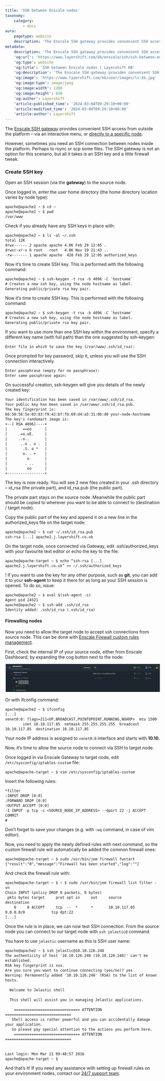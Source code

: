 ```yaml
---
title: 'SSH between Enscale nodes'
taxonomy:
    category:
        - docs
aura:
    pagetype: website
    description: 'The Enscale SSH gateway provides convenient SSH access from outside the platform via an interactive menu, or directly to a specific node. However, sometimes you need an SSH connection between nodes inside the platform. Perhaps to rsync or scp some files. The SSH gateway is not an option for this scenario, but all it takes...'
metadata:
    description: 'The Enscale SSH gateway provides convenient SSH access from outside the platform via an interactive menu, or directly to a specific node. However, sometimes you need an SSH connection between nodes inside the platform. Perhaps to rsync or scp some files. The SSH gateway is not an option for this scenario, but all it takes...'
    'og:url': 'https://www.layershift.com/kb/enscale/ssh/ssh-between-enscale-nodes'
    'og:type': website
    'og:title': 'SSH between Enscale nodes | Layershift KB'
    'og:description': 'The Enscale SSH gateway provides convenient SSH access from outside the platform via an interactive menu, or directly to a specific node. However, sometimes you need an SSH connection between nodes inside the platform. Perhaps to rsync or scp some files. The SSH gateway is not an option for this scenario, but all it takes...'
    'og:image': 'https://www.layershift.com/kb/user/images/ls-kb.jpg'
    'og:image:type': image/jpeg
    'og:image:width': 1200
    'og:image:height': 630
    'og:author': Layershift
    'article:published_time': '2024-03-04T09:29:10+00:00'
    'article:modified_time': '2024-03-04T09:29:10+00:00'
    'article:author': Layershift
---
```


The [Enscale SSH gateway](https://kb.luca.uk.easy-server.com/enscale/ssh/enscale-ssh-access) provides convenient SSH access from outside the platform – via an interactive menu, or [directly to a specific node](https://kb.luca.uk.easy-server.com/enscale/ssh/enscale-ssh-access).

However, sometimes you need an SSH connection between nodes inside the platform. Perhaps to rsync or scp some files. The SSH gateway is not an option for this scenario, but all it takes is an SSH key and a little firewall tweak.

### Create SSH key

Open an SSH session (via the **gateway**) to the source node.

Once logged in, enter the user home directory (the home directory location varies by node type):

```
apache@apache2 ~ $ cd ~
apache@apache2 ~ $ pwd
/var/www
```

Check if you already have any SSH keys in place with:

```
apache@apache2 ~ $ ls -al ~/.ssh
total 12K
drwx------ 2 apache apache 4.0K Feb 29 12:05 .
drwxr-xr-x 6 root   root   4.0K Nov 19 21:43 ..
-rw------- 1 apache apache  428 Feb 29 12:05 authorized_keys
```

Now it’s time to create SSH key. This is performed with the following command:

```
apache@apache2 ~ $ ssh-keygen -t rsa -b 4096 -C `hostname`
# Creates a new ssh key, using the node hostname as label.
Generating public/private rsa key pair.
```

Now it’s time to create SSH key. This is performed with the following command:

```
apache@apache2 ~ $ ssh-keygen -t rsa -b 4096 -C `hostname`
# Creates a new ssh key, using the node hostname as label.
Generating public/private rsa key pair.
```

If you want to use more than one SSH key within the environment, specify a different key name (with full path) than the one suggested by ssh-keygen:

```
Enter file in which to save the key (/var/www/.ssh/id_rsa):
```

Once prompted for key password, skip it, unless you will use the SSH connection interactively.

```
Enter passphrase (empty for no passphrase):
Enter same passphrase again:
```

On successful creation, ssh-keygen will give you details of the newly created key:

```
Your identification has been saved in /var/www/.ssh/id_rsa.
Your public key has been saved in /var/www/.ssh/id_rsa.pub.
The key fingerprint is:
66:50:58:5e:03:83:f9:42:bf:fb:69:d4:a5:31:0b:d0 your-node-hostname
The key's randomart image is:
+--[ RSA 4096]----+
|       ==oo      |
|      =o.oE.     |
|     ..o..       |
|      ..o . o .  |
|       .S. o *   |
|       o. . +    |
|         o       |
|        . ..     |
|         oo      |
+-----------------+
```

The key is now ready. You will see 2 new files created in your .ssh directory – id_rsa (the private part), and id_rsa.pub (the public part).

The private part stays on the source node. Meanwhile the public part should be copied to wherever you want to be able to connect to (destination / target node).

Copy the public part of the key and append it on a new line in the authorized_keys file on the target node:

```
apache@apache2 ~ $ cat ~/.ssh/id_rsa.pub
ssh-rsa [...] apache2.j.layershift.co.uk
```

On the target node, once connected via Gateway, edit .ssh/authorized_keys with your favourite text editor or echo the key to the file:

```
apache@apache-target ~ $ echo “ssh-rsa [...] apache2.j.layershift.co.uk” >> ~/.ssh/authorized_keys
```

! If you want to use the key for any other purpose, such as **git**, you can add it to your **ssh-agent** to keep it there for as long as your SSH session is opened. To do so, issue:

```
apache@apache2 ~ $ eval $(ssh-agent -s)
Agent pid 24521
apache@apache2 ~ $ ssh-add .ssh/id_rsa
Identity added: .ssh/id_rsa (.ssh/id_rsa)
```

#### Firewalling nodes

Now you need to allow the target node to accept ssh connections from source node. This can be done with [Enscale Firewall custom rules management](https://www.virtuozzo.com/application-platform-docs/custom-firewall/).

First, check the internal IP of your source node, either from Enscale Dashboard, by expanding the cog button next to the node:

![SSH%20between%20Enscale%20nodes-1](SSH%20between%20Enscale%20nodes-1.png "SSH%20between%20Enscale%20nodes-1")

Or with ifconfig command:

```
apache@apache2 ~ $ ifconfig
[...]
venet0:0: flags=211<UP,BROADCAST,POINTOPOINT,RUNNING,NOARP>  mtu 1500
        inet 10.10.117.85  netmask 255.255.255.255  broadcast 10.10.117.85  destination 10.10.117.85
```

Your node IP address is assigned to `venet0:0` interface and starts with **10.10.**

Now, it’s time to allow the source node to connect via SSH to target node.

Once logged in via Enscale Gateway to target node, edit `/etc/sysconfig/iptables-custom` file:

```
apache@apache-target ~ $ vim /etc/sysconfig/iptables-custom
```

Insert the following rules:

```
*filter
:INPUT DROP [0:0]
:FORWARD DROP [0:0]
:OUTPUT ACCEPT [0:0]
-I INPUT -p tcp -s <SOURCE_NODE_IP_ADDRESS> --dport 22 -j ACCEPT
COMMIT
#
```

Don’t forget to save your changes (e.g. with `:wq` command, in case of vim editor).

Now, you need to apply the newly defined rules with next command, so the custom firewall rule will automatically be added the common firewall ones:

```
apache@apache-target ~ $ sudo /usr/bin/jem firewall fwstart
{"result":"0","message":"Firewall has been started","log":""}
```

And check the firewall rule with:

```
apache@apache-target ~ $ ~ $ sudo /usr/bin/jem firewall list filter -vn
Chain INPUT (policy DROP 0 packets, 0 bytes)
 pkts bytes target     prot opt in     out     source               destination
    0     0 ACCEPT     tcp  --  *      *       10.10.117.85         0.0.0.0/0            tcp dpt:22
[...]
```

Once the rule is in place, we can now test SSH connection. From the source node you can connect to our target node with `ssh jelastic@` command.

You have to use `jelastic` username as this is SSH user name:

```
apache@apache2 ~ $ ssh jelastic@10.10.126.248
The authenticity of host '10.10.126.248 (10.10.126.248)' can't be established.
RSA key fingerprint is xxx.
Are you sure you want to continue connecting (yes/no)? yes
Warning: Permanently added '10.10.126.248' (RSA) to the list of known hosts.
 
  Welcome to Jelastic shell
 
  This shell will assist you in managing Jelastic applications.
 
    ============================== ATTENTION ==============================
   Shell access is rather powerful and you can accidentally damage your application.
   So please pay special attention to the actions you perform here.
    ============================== ATTENTION ==============================
 
 
Last login: Mon Mar 21 09:48:57 2016
apache@apache-target ~ $
```

And that’s it! If you need any assistance with setting up firewall rules on your environment nodes, contact our [24/7 support team](https://www.layershift.com/support/?form=technical).


